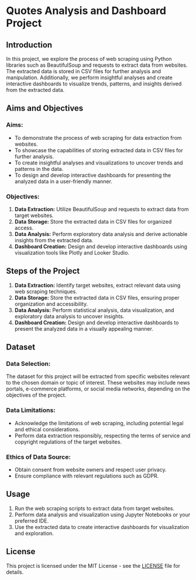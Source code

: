 # Quotes Analysis and Dashboard Project

## Introduction
In this project, we explore the process of web scraping using Python libraries such as BeautifulSoup and requests to extract data from websites. The extracted data is stored in CSV files for further analysis and manipulation. Additionally, we perform insightful analyses and create interactive dashboards to visualize trends, patterns, and insights derived from the extracted data.

## Aims and Objectives
### Aims:
- To demonstrate the process of web scraping for data extraction from websites.
- To showcase the capabilities of storing extracted data in CSV files for further analysis.
- To create insightful analyses and visualizations to uncover trends and patterns in the data.
- To design and develop interactive dashboards for presenting the analyzed data in a user-friendly manner.

### Objectives:
1. **Data Extraction:** Utilize BeautifulSoup and requests to extract data from target websites.
2. **Data Storage:** Store the extracted data in CSV files for organized access.
3. **Data Analysis:** Perform exploratory data analysis and derive actionable insights from the extracted data.
4. **Dashboard Creation:** Design and develop interactive dashboards using visualization tools like Plotly and Looker Studio.

## Steps of the Project
1. **Data Extraction:** Identify target websites, extract relevant data using web scraping techniques.
2. **Data Storage:** Store the extracted data in CSV files, ensuring proper organization and accessibility.
3. **Data Analysis:** Perform statistical analysis, data visualization, and exploratory data analysis to uncover insights.
4. **Dashboard Creation:** Design and develop interactive dashboards to present the analyzed data in a visually appealing manner.

## Dataset
### Data Selection:
The dataset for this project will be extracted from specific websites relevant to the chosen domain or topic of interest. These websites may include news portals, e-commerce platforms, or social media networks, depending on the objectives of the project.

### Data Limitations:
- Acknowledge the limitations of web scraping, including potential legal and ethical considerations.
- Perform data extraction responsibly, respecting the terms of service and copyright regulations of the target websites.

### Ethics of Data Source:
- Obtain consent from website owners and respect user privacy.
- Ensure compliance with relevant regulations such as GDPR.

## Usage
1. Run the web scraping scripts to extract data from target websites.
2. Perform data analysis and visualization using Jupyter Notebooks or your preferred IDE.
3. Use the extracted data to create interactive dashboards for visualization and exploration.

## License
This project is licensed under the MIT License - see the [LICENSE](LICENSE) file for details.
